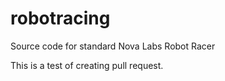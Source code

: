 # robotracing
Source code for standard Nova Labs Robot Racer

This is a test of creating pull request.
